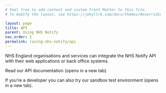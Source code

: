 ```yaml
---
# Feel free to add content and custom Front Matter to this file.
# To modify the layout, see https://jekyllrb.com/docs/themes/#overriding-theme-defaults

layout: page
title: API
parent: Using NHS Notify
nav_order: 1
permalink: /using-nhs-notify/api
---
```


NHS England organisations and services can integrate the NHS Notify API with their web applications or back office systems.

Read our API documentation (opens in a new tab).

If you’re a developer you can also try our sandbox test environment (opens in a new tab).

